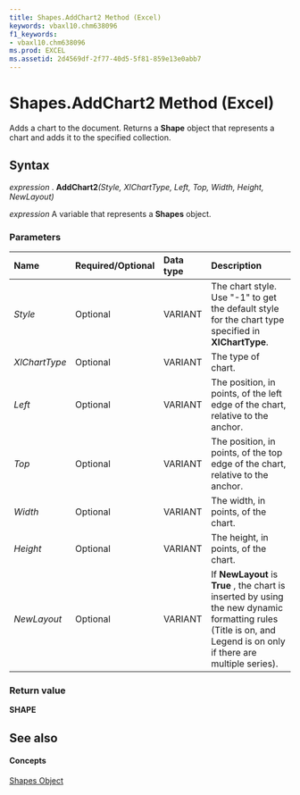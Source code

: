 ```yaml
---
title: Shapes.AddChart2 Method (Excel)
keywords: vbaxl10.chm638096
f1_keywords:
- vbaxl10.chm638096
ms.prod: EXCEL
ms.assetid: 2d4569df-2f77-40d5-5f81-859e13e0abb7
---
```



# Shapes.AddChart2 Method (Excel)

Adds a chart to the document. Returns a  **Shape** object that represents a chart and adds it to the specified collection.


## Syntax

 _expression_ . **AddChart2**_(Style,_ _XlChartType,_ _Left,_ _Top,_ _Width,_ _Height,_ _NewLayout)_

 _expression_ A variable that represents a **Shapes** object.


### Parameters



|**Name**|**Required/Optional**|**Data type**|**Description**|
|:-----|:-----|:-----|:-----|
| _Style_|Optional|VARIANT|The chart style. Use "-1" to get the default style for the chart type specified in  **XlChartType**. |
| _XlChartType_|Optional|VARIANT|The type of chart.|
| _Left_|Optional|VARIANT|The position, in points, of the left edge of the chart, relative to the anchor.|
| _Top_|Optional|VARIANT|The position, in points, of the top edge of the chart, relative to the anchor.|
| _Width_|Optional|VARIANT|The width, in points, of the chart.|
| _Height_|Optional|VARIANT|The height, in points, of the chart.|
| _NewLayout_|Optional|VARIANT|If  **NewLayout** is **True** , the chart is inserted by using the new dynamic formatting rules (Title is on, and Legend is on only if there are multiple series).|

### Return value

 **SHAPE**


## See also


#### Concepts


[Shapes Object](shapes-object-excel.md)

